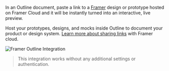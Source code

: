 In an Outline document, paste a link to a [Framer](https://framer.com) design or prototype hosted on Framer Cloud and it will be instantly turned into an interactive, live preview.

Host your prototypes, designs, and mocks inside Outline to document your product or design system. [Learn more about sharing links](https://blog.framer.com/framer-cloud-access-d6bdb192510d) with Framer cloud.

![Framer Outline Integration](/images/screenshots/framer.png)

> This integration works without any additional settings or authentication.
